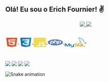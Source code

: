 ## Olá! Eu sou o Erich Fournier! ✌️


<div align="center">
  <a href="https://github.com/erichfr">
  <img height="150px" src="https://github-readme-stats.vercel.app/api?username=erichfr&show_icons=true&theme=dracula&include_all_commits=true&count_private=true"/>
  <img height="150px" src="https://github-readme-stats.vercel.app/api/top-langs/?username=erichfr&layout=compact&langs_count=7&theme=dracula"/>
</div>
  
  
<div style="display: inline_block"><br>
  
  <img align="center" alt="Erich-HTML" height="30" width="40" src="https://raw.githubusercontent.com/devicons/devicon/master/icons/html5/html5-original.svg">
  <img align="center" alt="Erich-CSS" height="30" width="40" src="https://raw.githubusercontent.com/devicons/devicon/master/icons/css3/css3-original.svg">
  <img align="center" alt="Erich-Js" height="30" width="40" src="https://raw.githubusercontent.com/devicons/devicon/master/icons/javascript/javascript-plain.svg">
  <img align="center" alt="Erich-Php" height="40" width="50" src="https://raw.githubusercontent.com/devicons/devicon/master/icons/php/php-plain.svg">
  <img align="center" alt="Erich-Csharp" height="60" width="70" src="https://raw.githubusercontent.com/devicons/devicon/master/icons/mysql/mysql-original-wordmark.svg">
    
  ##
 
<div> 
  <a href="https://bit.ly/3GxFRLu" target="_blank"><img src="https://img.shields.io/badge/WhatsApp-1DBF73?style=for-the-badge&logo=whatsapp&logoColor=white" target="_blank"></a> 
  <a href = "mailto:erichfrr@gmail.com.com"><img src="https://img.shields.io/badge/Gmail-D14836?style=for-the-badge&logo=gmail&logoColor=white" target="_blank"></a>
  <a href="https://www.linkedin.com/in/erichfr" target="_blank"><img src="https://img.shields.io/badge/LinkedIn-%23326ce5?style=for-the-badge&logo=linkedin&logoColor=white" target="_blank"></a> 
  <a href="https://instagram.com/erich_dev" target="_blank"><img src="https://img.shields.io/badge/Instagram-F46D01?style=for-the-badge&logo=instagram&logoColor=white" target="_blank"></a>
  
 
  ![Snake animation](https://github.com/erichfr/erichfr/blob/output/github-contribution-grid-snake.svg)
 
</div>


